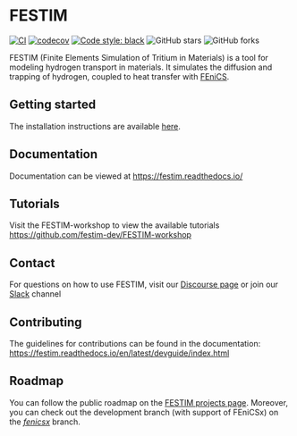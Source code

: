 # FESTIM

[![CI](https://github.com/festim-dev/FESTIM/actions/workflows/ci.yml/badge.svg)](https://github.com/festim-dev/FESTIM/actions/workflows/ci.yml)
[![codecov](https://codecov.io/gh/festim-dev/FESTIM/branch/master/graph/badge.svg?token=AK3A9CV2D3)](https://codecov.io/gh/festim-dev/FESTIM)
[![Code style: black](https://img.shields.io/badge/code%20style-black-000000.svg?style=flat-square)](https://github.com/psf/black)
![GitHub stars](https://img.shields.io/github/stars/festim-dev/FESTIM.svg?logo=github&label=Stars&logoColor=white)
![GitHub forks](https://img.shields.io/github/forks/festim-dev/FESTIM.svg?logo=github&label=Forks&logoColor=white)

FESTIM (Finite Elements Simulation of Tritium in Materials) is a tool for modeling hydrogen transport in materials. 
It simulates the diffusion and trapping of hydrogen, coupled to heat transfer with [FEniCS](https://fenicsproject.org).


## Getting started

The installation instructions are available [here](https://festim.readthedocs.io/en/latest/installation.html).

## Documentation 

Documentation can be viewed at https://festim.readthedocs.io/

## Tutorials

Visit the FESTIM-workshop to view the available tutorials https://github.com/festim-dev/FESTIM-workshop

## Contact

For questions on how to use FESTIM, visit our [Discourse page](https://festim.discourse.group/)
or join our [Slack](https://join.slack.com/t/festimworkspace/shared_invite/zt-246hw8d6o-htWASLsbdosUo_2nRKCf9g) channel

## Contributing

The guidelines for contributions can be found in the documentation: https://festim.readthedocs.io/en/latest/devguide/index.html

## Roadmap

You can follow the public roadmap on the [FESTIM projects page](https://github.com/festim-dev/FESTIM/projects?query=is%3Aopen).
Moreover, you can check out the development branch (with support of FEniCSx) on the [_fenicsx_](https://github.com/festim-dev/FESTIM/tree/fenicsx) branch.

